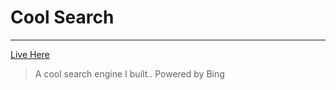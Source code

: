 # Cool Search
---
[Live Here](http://nickleach.github.io/cool-search/)

> A cool search engine I built.. Powered by Bing


